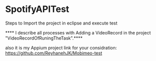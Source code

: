 # SpotifyAPITest

Steps to Import the project in eclipse and execute test

**** I describe all processes with Adding a VideoRecord in the project "VideoRecordOfRuningTheTask".****


also it is my Appium project link for your considration: https://github.com/ReyhanehJK/Mobimeo-test

